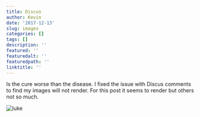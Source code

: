 ```yaml
---
title: Discus
author: Kevin
date: '2017-12-13'
slug: images
categories: []
tags: []
description: ''
featured: ''
featuredalt: ''
featuredpath: ''
linktitle: ''
---
```





Is the cure worse than the disease. I fixed the issue with Discus comments to find my images will not render. For this post it seems to render but others not so much. 

![luke](img/luke.jpg)